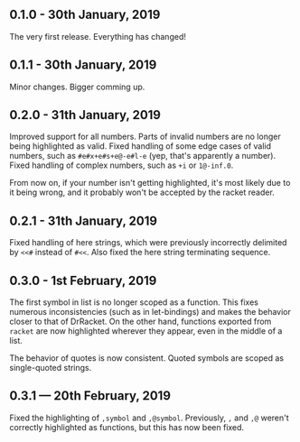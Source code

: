 ## 0.1.0 - 30th January, 2019

The very first release. Everything has changed!

## 0.1.1 - 30th January, 2019

Minor changes. Bigger comming up.

## 0.2.0 - 31th January, 2019

Improved support for all numbers. Parts of invalid numbers are no longer being highlighted as valid. Fixed handling of some edge cases of valid numbers, such as `#e#x+e#s+e@-e#l-e` (yep, that's apparently a number). Fixed handling of complex numbers, such as `+i` or `1@-inf.0`.

From now on, if your number isn't getting highlighted, it's most likely due to it being wrong, and it probably won't be accepted by the racket reader.

## 0.2.1 - 31th January, 2019

Fixed handling of here strings, which were previously incorrectly delimited by `<<#` instead of `#<<`. Also fixed the here string terminating sequence.

## 0.3.0 - 1st February, 2019

The first symbol in list is no longer scoped as a function. This fixes numerous inconsistencies (such as in let-bindings) and makes the behavior closer to that of DrRacket. On the other hand, functions exported from `racket` are now highlighted wherever they appear, even in the middle of a list.

The behavior of quotes is now consistent. Quoted symbols are scoped as single-quoted strings.

## 0.3.1 — 20th February, 2019

Fixed the highlighting of `,symbol` and `,@symbol`. Previously, `,` and `,@` weren't correctly highlighted as functions, but this has now been fixed.